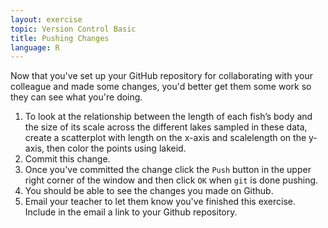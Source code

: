 ```yaml
---
layout: exercise
topic: Version Control Basic
title: Pushing Changes
language: R
---
```


Now that you've set up your GitHub repository for collaborating with your colleague
and made some changes, you'd better get them some work so they can see what
you're doing.

1. To look at the relationship between the length of each fish’s body and the size
   of its scale across the different lakes sampled in these data, create a 
   scatterplot with length on the x-axis and scalelength on the y-axis, then color the 
   points using lakeid. 
2. Commit this change.
3. Once you've committed the change click the `Push` button in the upper right
   corner of the window and then click `OK` when `git` is done pushing.
4. You should be able to see the changes you made on Github.
5. Email your teacher to let them know you've finished this exercise. Include in
   the email a link to your Github repository. 

